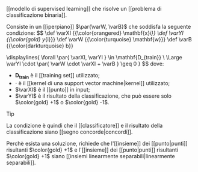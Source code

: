 [[modello di supervised learning]] che risolve un [[problema di classificazione binaria]].

Consiste in un [[iperpiano]] $\par{\varW, \varB}$ che soddisfa la seguente condizione:
$$
\def \varXI {{\color{orangered} \mathbf{x}_i}}
\def \varYI {{\color{gold} y_{i}}}
\def \varW {{\color{turquoise} \mathbf{w}}}
\def \varB {{\color{darkturquoise} b}}

\displaylines{
	\forall \par{ \varXI, \varYI } \in \mathbf{D_{train}} \\
	\Large
	\varYI \cdot \par{ \varW \cdot \varXI + \varB } \geq 0
}
$$
dove:
- $\mathbf{D_{train}}$ è il [[training set]] utilizzato;
- $\cdot$ è il [[kernel di una support vector machine|kernel]] utilizzato;
- $\varXI$ è il [[punto]] in input;
- $\varYI$ è il risultato della classificazione, che può essere solo $\color{gold} +1$ o $\color{gold} -1$.

> [!Tip]
> La condizione è quindi che il [[classificatore]] e il risultato della classificazione siano [[segno concorde|concordi]].

Perchè esista una soluzione, richiede che l'[[insieme]] dei [[punto|punti]] risultanti $\color{gold} +1$ e l'[[insieme]] dei [[punto|punti]] risultanti $\color{gold} +1$ siano [[insiemi linearmente separabili|linearmente separabili]].
